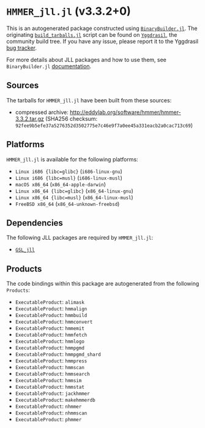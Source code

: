 # `HMMER_jll.jl` (v3.3.2+0)

This is an autogenerated package constructed using [`BinaryBuilder.jl`](https://github.com/JuliaPackaging/BinaryBuilder.jl). The originating [`build_tarballs.jl`](https://github.com/JuliaPackaging/Yggdrasil/blob/374df4b5430e87e33207d8ff598158cfc4a9814c/H/HMMER/build_tarballs.jl) script can be found on [`Yggdrasil`](https://github.com/JuliaPackaging/Yggdrasil/), the community build tree.  If you have any issue, please report it to the Yggdrasil [bug tracker](https://github.com/JuliaPackaging/Yggdrasil/issues).

For more details about JLL packages and how to use them, see `BinaryBuilder.jl` [documentation](https://juliapackaging.github.io/BinaryBuilder.jl/dev/jll/).

## Sources

The tarballs for `HMMER_jll.jl` have been built from these sources:

* compressed archive: http://eddylab.org/software/hmmer/hmmer-3.3.2.tar.gz (SHA256 checksum: `92fee9b5efe37a5276352d3502775e7c46e9f7a0ee45a331eacb2a0cac713c69`)

## Platforms

`HMMER_jll.jl` is available for the following platforms:

* `Linux i686 {libc=glibc}` (`i686-linux-gnu`)
* `Linux i686 {libc=musl}` (`i686-linux-musl`)
* `macOS x86_64` (`x86_64-apple-darwin`)
* `Linux x86_64 {libc=glibc}` (`x86_64-linux-gnu`)
* `Linux x86_64 {libc=musl}` (`x86_64-linux-musl`)
* `FreeBSD x86_64` (`x86_64-unknown-freebsd`)

## Dependencies

The following JLL packages are required by `HMMER_jll.jl`:

* [`GSL_jll`](https://github.com/JuliaBinaryWrappers/GSL_jll.jl)

## Products

The code bindings within this package are autogenerated from the following `Products`:

* `ExecutableProduct`: `alimask`
* `ExecutableProduct`: `hmmalign`
* `ExecutableProduct`: `hmmbuild`
* `ExecutableProduct`: `hmmconvert`
* `ExecutableProduct`: `hmmemit`
* `ExecutableProduct`: `hmmfetch`
* `ExecutableProduct`: `hmmlogo`
* `ExecutableProduct`: `hmmpgmd`
* `ExecutableProduct`: `hmmpgmd_shard`
* `ExecutableProduct`: `hmmpress`
* `ExecutableProduct`: `hmmscan`
* `ExecutableProduct`: `hmmsearch`
* `ExecutableProduct`: `hmmsim`
* `ExecutableProduct`: `hmmstat`
* `ExecutableProduct`: `jackhmmer`
* `ExecutableProduct`: `makehmmerdb`
* `ExecutableProduct`: `nhmmer`
* `ExecutableProduct`: `nhmmscan`
* `ExecutableProduct`: `phmmer`
